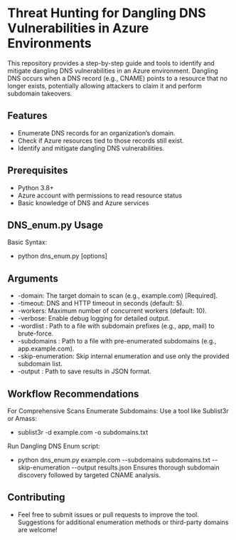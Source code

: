 # Threat Hunting for Dangling DNS Vulnerabilities in Azure Environments

This repository provides a step-by-step guide and tools to identify and mitigate dangling DNS vulnerabilities in an Azure environment. Dangling DNS occurs when a DNS record (e.g., CNAME) points to a resource that no longer exists, potentially allowing attackers to claim it and perform subdomain takeovers.

## Features
- Enumerate DNS records for an organization’s domain.
- Check if Azure resources tied to those records still exist.
- Identify and mitigate dangling DNS vulnerabilities.

## Prerequisites
- Python 3.8+
- Azure account with permissions to read resource status
- Basic knowledge of DNS and Azure services



## DNS_enum.py Usage
Basic Syntax:
- python dns_enum.py <domain> [options]

## Arguments
- -domain: The target domain to scan (e.g., example.com) [Required].
- -timeout: DNS and HTTP timeout in seconds (default: 5).
- -workers: Maximum number of concurrent workers (default: 10).
- -verbose: Enable debug logging for detailed output.
- -wordlist <file>: Path to a file with subdomain prefixes (e.g., app, mail) to brute-force.
- -subdomains <file>: Path to a file with pre-enumerated subdomains (e.g., app.example.com).
- -skip-enumeration: Skip internal enumeration and use only the provided subdomain list.
- -output <file>: Path to save results in JSON format.


## Workflow Recommendations
For Comprehensive Scans
Enumerate Subdomains: Use a tool like Sublist3r or Amass: 
- sublist3r -d example.com -o subdomains.txt

Run Dangling DNS Enum script:
- python dns_enum.py example.com --subdomains subdomains.txt --skip-enumeration --output results.json
Ensures thorough subdomain discovery followed by targeted CNAME analysis.

## Contributing
- Feel free to submit issues or pull requests to improve the tool. Suggestions for additional enumeration methods or third-party domains are welcome!
